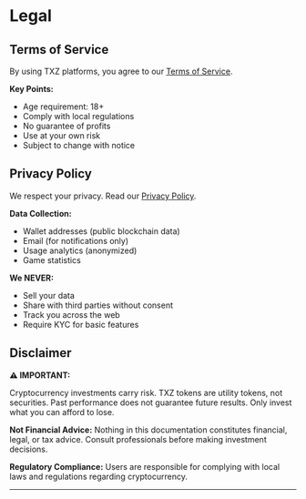 # Legal

## Terms of Service

By using TXZ platforms, you agree to our [Terms of Service](#).

**Key Points:**
- Age requirement: 18+
- Comply with local regulations
- No guarantee of profits
- Use at your own risk
- Subject to change with notice

## Privacy Policy

We respect your privacy. Read our [Privacy Policy](#).

**Data Collection:**
- Wallet addresses (public blockchain data)
- Email (for notifications only)
- Usage analytics (anonymized)
- Game statistics

**We NEVER:**
- Sell your data
- Share with third parties without consent
- Track you across the web
- Require KYC for basic features

## Disclaimer

**⚠️ IMPORTANT:**

Cryptocurrency investments carry risk. TXZ tokens are utility tokens, not securities. Past performance does not guarantee future results. Only invest what you can afford to lose.

**Not Financial Advice:** Nothing in this documentation constitutes financial, legal, or tax advice. Consult professionals before making investment decisions.

**Regulatory Compliance:** Users are responsible for complying with local laws and regulations regarding cryptocurrency.

---
